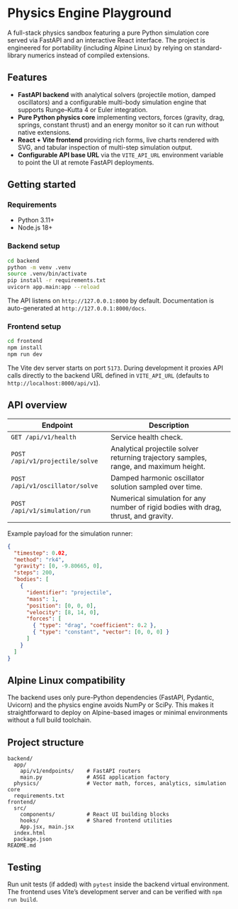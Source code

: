 # Physics Engine Playground

A full-stack physics sandbox featuring a pure Python simulation core served via FastAPI and an interactive React interface. The
project is engineered for portability (including Alpine Linux) by relying on standard-library numerics instead of compiled
extensions.

## Features

- **FastAPI backend** with analytical solvers (projectile motion, damped oscillators) and a configurable multi-body simulation
  engine that supports Runge–Kutta 4 or Euler integration.
- **Pure Python physics core** implementing vectors, forces (gravity, drag, springs, constant thrust) and an energy monitor so it
  can run without native extensions.
- **React + Vite frontend** providing rich forms, live charts rendered with SVG, and tabular inspection of multi-step simulation
  output.
- **Configurable API base URL** via the `VITE_API_URL` environment variable to point the UI at remote FastAPI deployments.

## Getting started

### Requirements

- Python 3.11+
- Node.js 18+

### Backend setup

```bash
cd backend
python -m venv .venv
source .venv/bin/activate
pip install -r requirements.txt
uvicorn app.main:app --reload
```

The API listens on `http://127.0.0.1:8000` by default. Documentation is auto-generated at `http://127.0.0.1:8000/docs`.

### Frontend setup

```bash
cd frontend
npm install
npm run dev
```

The Vite dev server starts on port `5173`. During development it proxies API calls directly to the backend URL defined in
`VITE_API_URL` (defaults to `http://localhost:8000/api/v1`).

## API overview

| Endpoint | Description |
| --- | --- |
| `GET /api/v1/health` | Service health check. |
| `POST /api/v1/projectile/solve` | Analytical projectile solver returning trajectory samples, range, and maximum height. |
| `POST /api/v1/oscillator/solve` | Damped harmonic oscillator solution sampled over time. |
| `POST /api/v1/simulation/run` | Numerical simulation for any number of rigid bodies with drag, thrust, and gravity. |

Example payload for the simulation runner:

```json
{
  "timestep": 0.02,
  "method": "rk4",
  "gravity": [0, -9.80665, 0],
  "steps": 200,
  "bodies": [
    {
      "identifier": "projectile",
      "mass": 1,
      "position": [0, 0, 0],
      "velocity": [8, 14, 0],
      "forces": [
        { "type": "drag", "coefficient": 0.2 },
        { "type": "constant", "vector": [0, 0, 0] }
      ]
    }
  ]
}
```

## Alpine Linux compatibility

The backend uses only pure-Python dependencies (FastAPI, Pydantic, Uvicorn) and the physics engine avoids NumPy or SciPy. This
makes it straightforward to deploy on Alpine-based images or minimal environments without a full build toolchain.

## Project structure

```
backend/
  app/
    api/v1/endpoints/    # FastAPI routers
    main.py              # ASGI application factory
  physics/               # Vector math, forces, analytics, simulation core
  requirements.txt
frontend/
  src/
    components/          # React UI building blocks
    hooks/               # Shared frontend utilities
    App.jsx, main.jsx
  index.html
  package.json
README.md
```

## Testing

Run unit tests (if added) with `pytest` inside the backend virtual environment. The frontend uses Vite’s development server and
can be verified with `npm run build`.
